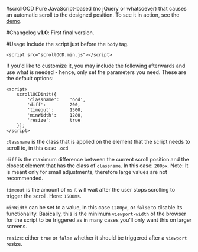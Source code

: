 #scrollOCD
Pure JavaScript-based (no jQuery or whatsoever) that causes an automatic scroll to the designed position. To see it in action, see the [demo](http://japborst.github.io/scrollOCD).

#Changelog
**v1.0**: First final version.

#Usage
Include the script just before the `body` tag. 

	<script src="scrollOCD.min.js"></script>

If you'd like to customize it, you may include the following afterwards and use what is needed - hence, only set the parameters you need. These are the default options:

	<script>
		scrollOCDinit({
			'classname': 	'ocd',
			'diff': 		200,
			'timeout': 		1500,
			'minWidth': 	1280,
			'resize': 		true
		});
	</script>

`classname` is the class that is applied on the element that the script needs to scroll to, in this case `.ocd`

`diff` is the maximum difference between the current scroll position and the closest element that has the class of `classname`. In this case: `200px`. Note: It is meant only for small adjustments, therefore large values are not recommended.

`timeout` is the amount of `ms` it will wait after the user stops scrolling to trigger the scroll. Here: `1500ms`.

`minWidth` can be set to a value, in this case `1280px`, or `false` to disable its functionality. Basically, this is the minimum `viewport-width` of the browser for the script to be triggered as in many cases you'll only want this on larger screens.

`resize`: either `true` or `false` whether it should be triggered after a `viewport` resize.